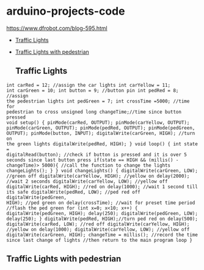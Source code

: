 # arduino-projects-code

https://www.dfrobot.com/blog-595.html

* [Traffic Lights](#traffic-lights)
* [Traffic Lights with pedestrian](#traffic-ights-with-pedestrian)

  ## Traffic Lights

<code>int carRed = 12; //assign the car lights
	int carYellow = 11;
	int carGreen = 10;
	int button = 9; //button pin
	int pedRed = 8; //assign the pedestrian lights
	int pedGreen = 7;
	int crossTime =5000; //time for pedestrian to cross
	unsigned long changeTime;//time since button pressed
 void setup() {
	pinMode(carRed, OUTPUT);
	pinMode(carYellow, OUTPUT);
	pinMode(carGreen, OUTPUT);
	pinMode(pedRed, OUTPUT);
	pinMode(pedGreen, OUTPUT);
	pinMode(button, INPUT);
	digitalWrite(carGreen, HIGH); //turn on the green lights
	digitalWrite(pedRed, HIGH);
	}
 	void loop() {
	int state = digitalRead(button);
	//check if button is pressed and it is over 5 seconds since last button press
	if(state == HIGH && (millis() - changeTime)> 5000){
	//call the function to change the lights
	changeLights();
	}
	}
 void changeLights() {
	digitalWrite(carGreen, LOW); //green off
	digitalWrite(carYellow, HIGH); //yellow on
	delay(2000); //wait 2 seconds
 digitalWrite(carYellow, LOW); //yellow off
	digitalWrite(carRed, HIGH); //red on
	delay(1000); //wait 1 second till its safe
 digitalWrite(pedRed, LOW); //ped red off
	digitalWrite(pedGreen, HIGH); //ped green on
	delay(crossTime); //wait for preset time period
 	//flash the ped green
	for (int x=0; x<10; x++) {
	digitalWrite(pedGreen, HIGH);
	delay(250);
	digitalWrite(pedGreen, LOW);
	delay(250);
	}
 digitalWrite(pedRed, HIGH);//turn ped red on
	delay(500);
 digitalWrite(carRed, LOW); //red off
	digitalWrite(carYellow, HIGH); //yellow on
	delay(1000);
	digitalWrite(carYellow, LOW); //yellow off
	digitalWrite(carGreen, HIGH); 
 changeTime = millis(); //record the time since last change of lights
	//then return to the main program loop
	}
 </code>

  ## Traffic Lights with pedestrian

 <code></code>
